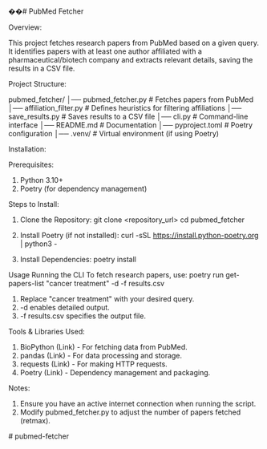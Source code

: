 ��#   P u b M e d   F e t c h e r 
 
 


Overview:

This project fetches research papers from PubMed based on a given query. It identifies papers with at least one author affiliated with a pharmaceutical/biotech company and extracts relevant details, saving the results in a CSV file.

Project Structure:

pubmed_fetcher/
│── pubmed_fetcher.py       # Fetches papers from PubMed
│── affiliation_filter.py   # Defines heuristics for filtering affiliations
│── save_results.py        # Saves results to a CSV file
│── cli.py                 # Command-line interface
│── README.md              # Documentation
│── pyproject.toml         # Poetry configuration
│── .venv/                 # Virtual environment (if using Poetry)

Installation:

Prerequisites:
1. Python 3.10+
2. Poetry (for dependency management)

Steps to Install:

1. Clone the Repository:
   git clone <repository_url> 
   cd pubmed_fetcher

2. Install Poetry (if not installed):
   curl -sSL https://install.python-poetry.org | python3 -

3. Install Dependencies:
   poetry install

Usage
Running the CLI
To fetch research papers, use:
poetry run get-papers-list "cancer treatment" -d -f results.csv

1. Replace "cancer treatment" with your desired query.
2. -d enables detailed output.
3. -f results.csv specifies the output file.

Tools & Libraries Used:

1. BioPython (Link) - For fetching data from PubMed.
2. pandas (Link) - For data processing and storage.
3. requests (Link) - For making HTTP requests.
4. Poetry (Link) - Dependency management and packaging.

Notes:

1. Ensure you have an active internet connection when running the script.
2. Modify pubmed_fetcher.py to adjust the number of papers fetched (retmax).

#   p u b m e d - f e t c h e r  
 